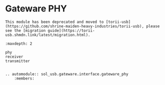 # Gateware PHY

```{important}
This module has been deprecated and moved to [torii-usb](https://github.com/shrine-maiden-heavy-industries/torii-usb), please see the [migration guide](https://torii-usb.shmdn.link/latest/migration.html).
```

```{toctree}
:maxdepth: 2

phy
receiver
transmitter

```

```{eval-rst}

.. automodule:: sol_usb.gateware.interface.gateware_phy
	:members:

```
